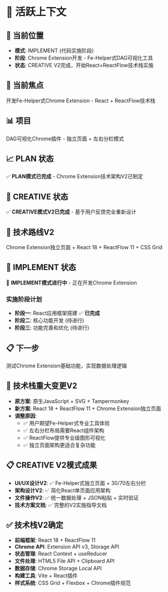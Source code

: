 # 🔄 活跃上下文

## 📍 当前位置
- **模式**: IMPLEMENT (代码实施阶段)
- **阶段**: Chrome Extension开发 - Fe-Helper式DAG可视化工具
- **状态**: CREATIVE V2完成，开始React+ReactFlow技术栈实施

## 🎯 当前焦点
开发Fe-Helper式Chrome Extension - React + ReactFlow技术栈

## 📊 项目
DAG可视化Chrome插件 - 独立页面 + 左右分栏模式

## 📈 PLAN 状态
✅ **PLAN模式已完成** - Chrome Extension技术架构V2已制定

## 🎨 CREATIVE 状态  
✅ **CREATIVE模式V2已完成** - 基于用户反馈完全重新设计

## 🔧 技术路线V2
Chrome Extension独立页面 + React 18 + ReactFlow 11 + CSS Grid

## 🔄 IMPLEMENT 状态
🚀 **IMPLEMENT模式进行中** - 正在开发Chrome Extension

### 实施阶段计划
- **阶段一**: React应用框架搭建 ✅ **已完成**
- **阶段二**: 核心功能开发 (待进行)
- **阶段三**: 功能完善和优化 (待进行)

## 📋 下一步
测试Chrome Extension基础功能，实现数据处理逻辑

## 🔄 技术栈重大变更V2
- **原方案**: 原生JavaScript + SVG + Tampermonkey
- **新方案**: React 18 + ReactFlow 11 + Chrome Extension独立页面
- **调整原因**: 
  - ✅ 用户期望Fe-Helper式专业工具体验
  - ✅ 左右分栏布局需要React组件架构
  - ✅ ReactFlow提供专业级图形可视化
  - ✅ 独立页面架构更适合复杂功能

## 📋 CREATIVE V2模式成果
- **UI/UX设计V2**: ✅ Fe-Helper式独立页面 + 30/70左右分栏
- **架构设计V2**: ✅ 简化React单页面应用架构
- **文件操作V2**: ✅ 统一数据处理 + JSON粘贴 + 实时验证
- **技术方案文档**: ✅ 完整的V2实施指导文档

## ✅ 技术栈V2确定
- **前端框架**: React 18 + ReactFlow 11
- **Chrome API**: Extension API v3, Storage API
- **状态管理**: React Context + useReducer
- **文件处理**: HTML5 File API + Clipboard API
- **数据存储**: Chrome Storage Local API
- **构建工具**: Vite + React插件
- **样式系统**: CSS Grid + Flexbox + Chrome插件规范 